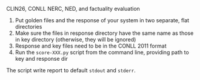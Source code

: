 CLIN26, CONLL NERC, NED, and factuality evaluation

1. Put golden files and the response of your system in two separate, flat directories
2. Make sure the files in response directory have the same name as those in key directory (otherwise, they will be ignored)
3. Response and key files need to be in the CONLL 2011 format
4. Run the `score-XXX.py` script from the command line, providing path to key and response dir 

The script write report to default `stdout` and `stderr`.
